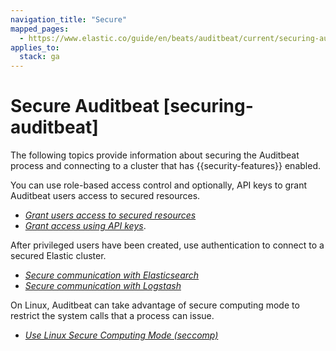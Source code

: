 ```yaml
---
navigation_title: "Secure"
mapped_pages:
  - https://www.elastic.co/guide/en/beats/auditbeat/current/securing-auditbeat.html
applies_to:
  stack: ga
---
```


# Secure Auditbeat [securing-auditbeat]


The following topics provide information about securing the Auditbeat process and connecting to a cluster that has {{security-features}} enabled.

You can use role-based access control and optionally, API keys to grant Auditbeat users access to secured resources.

* [*Grant users access to secured resources*](/reference/auditbeat/feature-roles.md)
* [*Grant access using API keys*](/reference/auditbeat/beats-api-keys.md).

After privileged users have been created, use authentication to connect to a secured Elastic cluster.

* [*Secure communication with Elasticsearch*](/reference/auditbeat/securing-communication-elasticsearch.md)
* [*Secure communication with Logstash*](/reference/auditbeat/configuring-ssl-logstash.md)

On Linux, Auditbeat can take advantage of secure computing mode to restrict the system calls that a process can issue.

* [*Use Linux Secure Computing Mode (seccomp)*](/reference/auditbeat/linux-seccomp.md)

